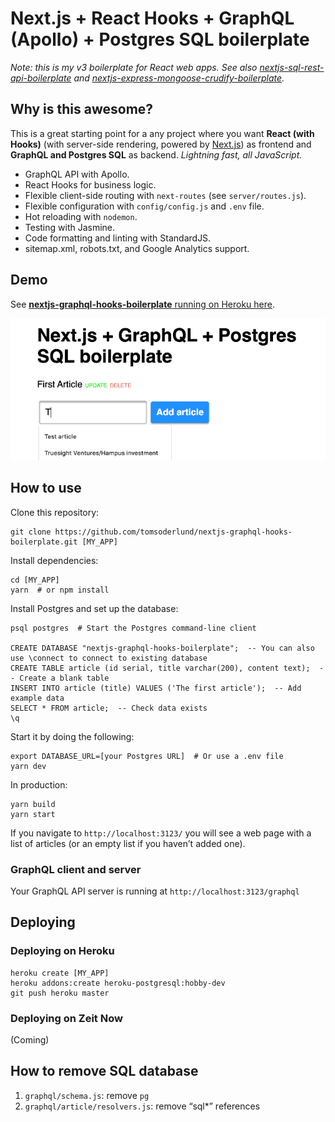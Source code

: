 # Next.js + React Hooks + GraphQL (Apollo) + Postgres SQL boilerplate

_Note: this is my v3 boilerplate for React web apps. See also [nextjs-sql-rest-api-boilerplate](https://github.com/tomsoderlund/nextjs-sql-rest-api-boilerplate) and [nextjs-express-mongoose-crudify-boilerplate](https://github.com/tomsoderlund/nextjs-express-mongoose-crudify-boilerplate)._

## Why is this awesome?

This is a great starting point for a any project where you want **React (with Hooks)** (with server-side rendering, powered by [Next.js](https://github.com/zeit/next.js)) as frontend and **GraphQL and Postgres SQL** as backend.
_Lightning fast, all JavaScript._

* GraphQL API with Apollo.
* React Hooks for business logic.
* Flexible client-side routing with `next-routes` (see `server/routes.js`).
* Flexible configuration with `config/config.js` and `.env` file.
* Hot reloading with `nodemon`.
* Testing with Jasmine.
* Code formatting and linting with StandardJS.
* sitemap.xml, robots.txt, and Google Analytics support.

## Demo

See [**nextjs-graphql-hooks-boilerplate** running on Heroku here](https://nextjs-graphql-hooks.herokuapp.com/).

![nextjs-graphql-hooks-boilerplate demo on Heroku](docs/demo.gif)

## How to use

Clone this repository:

    git clone https://github.com/tomsoderlund/nextjs-graphql-hooks-boilerplate.git [MY_APP]

Install dependencies:

    cd [MY_APP]
    yarn  # or npm install

Install Postgres and set up the database:

    psql postgres  # Start the Postgres command-line client
    
    CREATE DATABASE "nextjs-graphql-hooks-boilerplate";  -- You can also use \connect to connect to existing database
    CREATE TABLE article (id serial, title varchar(200), content text);  -- Create a blank table
    INSERT INTO article (title) VALUES ('The first article');  -- Add example data
    SELECT * FROM article;  -- Check data exists
    \q

Start it by doing the following:

    export DATABASE_URL=[your Postgres URL]  # Or use a .env file
    yarn dev

In production:

    yarn build
    yarn start

If you navigate to `http://localhost:3123/` you will see a web page with a list of articles (or an empty list if you haven’t added one).

### GraphQL client and server

Your GraphQL API server is running at `http://localhost:3123/graphql`


## Deploying

### Deploying on Heroku

    heroku create [MY_APP]
    heroku addons:create heroku-postgresql:hobby-dev
    git push heroku master

### Deploying on Zeit Now

(Coming)


## How to remove SQL database

1. `graphql/schema.js`: remove `pg`
2. `graphql/article/resolvers.js`: remove “sql*” references
